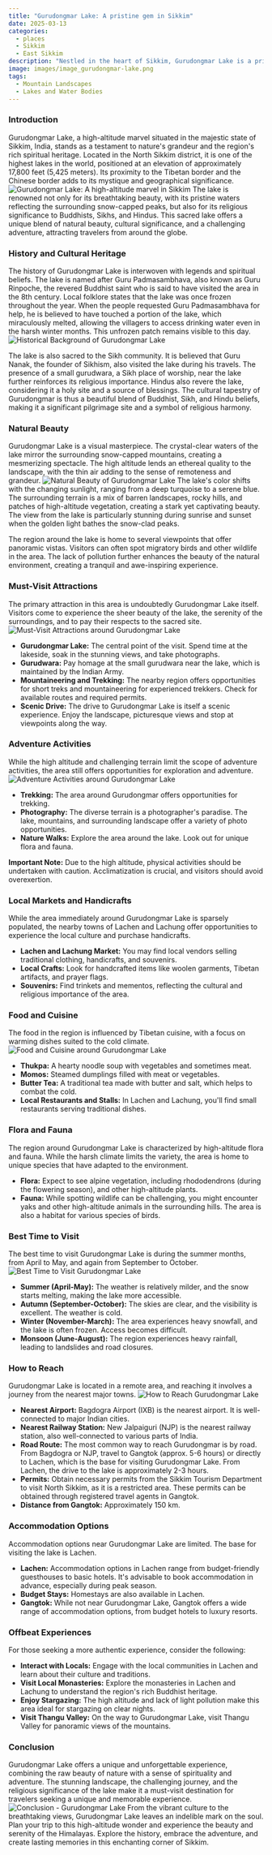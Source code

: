 ```yaml
---
title: "Gurudongmar Lake: A pristine gem in Sikkim"
date: 2025-03-13
categories:
  - places
  - Sikkim
  - East Sikkim
description: "Nestled in the heart of Sikkim, Gurudongmar Lake is a pristine and sacred lake located at an altitude of 5,196 meters (17,047 feet) above sea level. It lies close to Mount Khangchendzonga, one of the highest peaks in the world, and is part of the Kanchenjunga National Park. The lake is surrounded by glaciers and snow-capped peaks, making it a haven for nature lovers and adventure enthusiasts. Gurudongmar Lake is also a significant site for Sikh pilgrims, as it is believed to be the largest freshwater lake in Sikkim."
image: images/image_gurudongmar-lake.png
tags: 
  - Mountain Landscapes
  - Lakes and Water Bodies
---
```



### **Introduction**

Gurudongmar Lake, a high-altitude marvel situated in the majestic state of Sikkim, India, stands as a testament to nature's grandeur and the region's rich spiritual heritage. Located in the North Sikkim district, it is one of the highest lakes in the world, positioned at an elevation of approximately 17,800 feet (5,425 meters). Its proximity to the Tibetan border and the Chinese border adds to its mystique and geographical significance. <img src="placeholder_image_gurudongmar_intro.jpg" alt="Gurudongmar Lake: A high-altitude marvel in Sikkim"> The lake is renowned not only for its breathtaking beauty, with its pristine waters reflecting the surrounding snow-capped peaks, but also for its religious significance to Buddhists, Sikhs, and Hindus. This sacred lake offers a unique blend of natural beauty, cultural significance, and a challenging adventure, attracting travelers from around the globe.

### **History and Cultural Heritage**

The history of Gurudongmar Lake is interwoven with legends and spiritual beliefs. The lake is named after Guru Padmasambhava, also known as Guru Rinpoche, the revered Buddhist saint who is said to have visited the area in the 8th century. Local folklore states that the lake was once frozen throughout the year. When the people requested Guru Padmasambhava for help, he is believed to have touched a portion of the lake, which miraculously melted, allowing the villagers to access drinking water even in the harsh winter months. This unfrozen patch remains visible to this day. <img src="placeholder_image_gurudongmar_history.jpg" alt="Historical Background of Gurudongmar Lake">

The lake is also sacred to the Sikh community. It is believed that Guru Nanak, the founder of Sikhism, also visited the lake during his travels. The presence of a small gurudwara, a Sikh place of worship, near the lake further reinforces its religious importance. Hindus also revere the lake, considering it a holy site and a source of blessings. The cultural tapestry of Gurudongmar is thus a beautiful blend of Buddhist, Sikh, and Hindu beliefs, making it a significant pilgrimage site and a symbol of religious harmony.

### **Natural Beauty**

Gurudongmar Lake is a visual masterpiece. The crystal-clear waters of the lake mirror the surrounding snow-capped mountains, creating a mesmerizing spectacle. The high altitude lends an ethereal quality to the landscape, with the thin air adding to the sense of remoteness and grandeur. <img src="placeholder_image_gurudongmar_natural_beauty.jpg" alt="Natural Beauty of Gurudongmar Lake"> The lake's color shifts with the changing sunlight, ranging from a deep turquoise to a serene blue. The surrounding terrain is a mix of barren landscapes, rocky hills, and patches of high-altitude vegetation, creating a stark yet captivating beauty. The view from the lake is particularly stunning during sunrise and sunset when the golden light bathes the snow-clad peaks.

The region around the lake is home to several viewpoints that offer panoramic vistas. Visitors can often spot migratory birds and other wildlife in the area. The lack of pollution further enhances the beauty of the natural environment, creating a tranquil and awe-inspiring experience.

### **Must-Visit Attractions**

The primary attraction in this area is undoubtedly Gurudongmar Lake itself. Visitors come to experience the sheer beauty of the lake, the serenity of the surroundings, and to pay their respects to the sacred site. <img src="placeholder_image_gurudongmar_attractions.jpg" alt="Must-Visit Attractions around Gurudongmar Lake">

*   **Gurudongmar Lake:** The central point of the visit. Spend time at the lakeside, soak in the stunning views, and take photographs.
*   **Gurudwara:** Pay homage at the small gurudwara near the lake, which is maintained by the Indian Army.
*   **Mountaineering and Trekking:** The nearby region offers opportunities for short treks and mountaineering for experienced trekkers. Check for available routes and required permits.
*   **Scenic Drive:** The drive to Gurudongmar Lake is itself a scenic experience. Enjoy the landscape, picturesque views and stop at viewpoints along the way.

### **Adventure Activities**

While the high altitude and challenging terrain limit the scope of adventure activities, the area still offers opportunities for exploration and adventure. <img src="placeholder_image_gurudongmar_adventure.jpg" alt="Adventure Activities around Gurudongmar Lake">

*   **Trekking:** The area around Gurudongmar offers opportunities for trekking.
*   **Photography:** The diverse terrain is a photographer's paradise. The lake, mountains, and surrounding landscape offer a variety of photo opportunities.
*   **Nature Walks:** Explore the area around the lake. Look out for unique flora and fauna.

**Important Note:** Due to the high altitude, physical activities should be undertaken with caution. Acclimatization is crucial, and visitors should avoid overexertion.

### **Local Markets and Handicrafts**

While the area immediately around Gurudongmar Lake is sparsely populated, the nearby towns of Lachen and Lachung offer opportunities to experience the local culture and purchase handicrafts.

*   **Lachen and Lachung Market:** You may find local vendors selling traditional clothing, handicrafts, and souvenirs.
*   **Local Crafts:** Look for handcrafted items like woolen garments, Tibetan artifacts, and prayer flags.
*   **Souvenirs:** Find trinkets and mementos, reflecting the cultural and religious importance of the area.

### **Food and Cuisine**

The food in the region is influenced by Tibetan cuisine, with a focus on warming dishes suited to the cold climate. <img src="placeholder_image_gurudongmar_food.jpg" alt="Food and Cuisine around Gurudongmar Lake">

*   **Thukpa:** A hearty noodle soup with vegetables and sometimes meat.
*   **Momos:** Steamed dumplings filled with meat or vegetables.
*   **Butter Tea:** A traditional tea made with butter and salt, which helps to combat the cold.
*   **Local Restaurants and Stalls:** In Lachen and Lachung, you'll find small restaurants serving traditional dishes.

### **Flora and Fauna**

The region around Gurudongmar Lake is characterized by high-altitude flora and fauna. While the harsh climate limits the variety, the area is home to unique species that have adapted to the environment.

*   **Flora:** Expect to see alpine vegetation, including rhododendrons (during the flowering season), and other high-altitude plants.
*   **Fauna:** While spotting wildlife can be challenging, you might encounter yaks and other high-altitude animals in the surrounding hills. The area is also a habitat for various species of birds.

### **Best Time to Visit**

The best time to visit Gurudongmar Lake is during the summer months, from April to May, and again from September to October. <img src="placeholder_image_gurudongmar_best_time.jpg" alt="Best Time to Visit Gurudongmar Lake">

*   **Summer (April-May):** The weather is relatively milder, and the snow starts melting, making the lake more accessible.
*   **Autumn (September-October):** The skies are clear, and the visibility is excellent. The weather is cold.
*   **Winter (November-March):** The area experiences heavy snowfall, and the lake is often frozen. Access becomes difficult.
*   **Monsoon (June-August):** The region experiences heavy rainfall, leading to landslides and road closures.

### **How to Reach**

Gurudongmar Lake is located in a remote area, and reaching it involves a journey from the nearest major towns. <img src="placeholder_image_gurudongmar_how_to_reach.jpg" alt="How to Reach Gurudongmar Lake">

*   **Nearest Airport:** Bagdogra Airport (IXB) is the nearest airport. It is well-connected to major Indian cities.
*   **Nearest Railway Station:** New Jalpaiguri (NJP) is the nearest railway station, also well-connected to various parts of India.
*   **Road Route:** The most common way to reach Gurudongmar is by road. From Bagdogra or NJP, travel to Gangtok (approx. 5-6 hours) or directly to Lachen, which is the base for visiting Gurudongmar Lake. From Lachen, the drive to the lake is approximately 2-3 hours.
*   **Permits:** Obtain necessary permits from the Sikkim Tourism Department to visit North Sikkim, as it is a restricted area. These permits can be obtained through registered travel agents in Gangtok.
*   **Distance from Gangtok:** Approximately 150 km.

### **Accommodation Options**

Accommodation options near Gurudongmar Lake are limited. The base for visiting the lake is Lachen.

*   **Lachen:** Accommodation options in Lachen range from budget-friendly guesthouses to basic hotels. It's advisable to book accommodation in advance, especially during peak season.
*   **Budget Stays:** Homestays are also available in Lachen.
*   **Gangtok:** While not near Gurudongmar Lake, Gangtok offers a wide range of accommodation options, from budget hotels to luxury resorts.

### **Offbeat Experiences**

For those seeking a more authentic experience, consider the following:

*   **Interact with Locals:** Engage with the local communities in Lachen and learn about their culture and traditions.
*   **Visit Local Monasteries:** Explore the monasteries in Lachen and Lachung to understand the region's rich Buddhist heritage.
*   **Enjoy Stargazing:** The high altitude and lack of light pollution make this area ideal for stargazing on clear nights.
*   **Visit Thangu Valley:** On the way to Gurudongmar Lake, visit Thangu Valley for panoramic views of the mountains.

### **Conclusion**

Gurudongmar Lake offers a unique and unforgettable experience, combining the raw beauty of nature with a sense of spirituality and adventure. The stunning landscape, the challenging journey, and the religious significance of the lake make it a must-visit destination for travelers seeking a unique and memorable experience. <img src="placeholder_image_gurudongmar_conclusion.jpg" alt="Conclusion - Gurudongmar Lake"> From the vibrant culture to the breathtaking views, Gurudongmar Lake leaves an indelible mark on the soul. Plan your trip to this high-altitude wonder and experience the beauty and serenity of the Himalayas. Explore the history, embrace the adventure, and create lasting memories in this enchanting corner of Sikkim.


